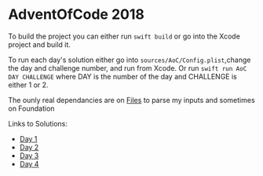 # AdventOfCode 2018

To build the project you can either run `swift build` or go into the Xcode project and build it.

To run each day's solution either go into `sources/AoC/Config.plist`,change the day and challenge number, and run from Xcode. Or run `swift run AoC DAY CHALLENGE` where DAY is the number of the day and CHALLENGE is either 1 or 2.

The ounly real dependancies are on [Files](https://github.com/johnsundell/files) to parse my inputs and sometimes on Foundation

Links to Solutions:
* [Day 1](https://github.com/sendtobo/AdventOfCode2018/blob/master/Sources/AoC/1/Day1.swift)
* [Day 2](https://github.com/sendtobo/AdventOfCode2018/blob/master/Sources/AoC/2/Day2.swift)
* [Day 3](https://github.com/sendtobo/AdventOfCode2018/blob/master/Sources/AoC/3/Day3.swift)
* [Day 4](https://github.com/sendtobo/AdventOfCode2018/blob/master/Sources/AoC/4/Day4.swift)
